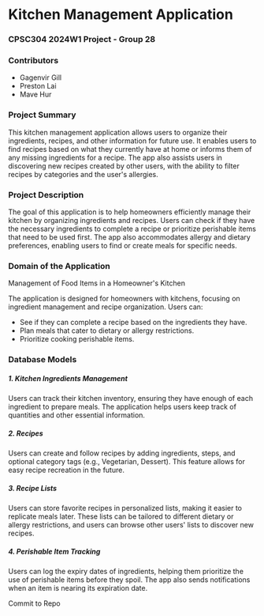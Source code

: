 # Kitchen Management Application

### CPSC304 2024W1 Project - Group 28

### Contributors
- Gagenvir Gill
- Preston Lai
- Mave Hur

### Project Summary
This kitchen management application allows users to organize their ingredients, recipes, and other information for future use. It enables users to find recipes based on what they currently have at home or informs them of any missing ingredients for a recipe. The app also assists users in discovering new recipes created by other users, with the ability to filter recipes by categories and the user's allergies.

### Project Description
The goal of this application is to help homeowners efficiently manage their kitchen by organizing ingredients and recipes. Users can check if they have the necessary ingredients to complete a recipe or prioritize perishable items that need to be used first. The app also accommodates allergy and dietary preferences, enabling users to find or create meals for specific needs.

### Domain of the Application
Management of Food Items in a Homeowner's Kitchen

The application is designed for homeowners with kitchens, focusing on ingredient management and recipe organization. Users can:

- See if they can complete a recipe based on the ingredients they have.
- Plan meals that cater to dietary or allergy restrictions.
- Prioritize cooking perishable items.

### Database Models

##### 1. Kitchen Ingredients Management
Users can track their kitchen inventory, ensuring they have enough of each ingredient to prepare meals. The application helps users keep track of quantities and other essential information.

##### 2. Recipes
Users can create and follow recipes by adding ingredients, steps, and optional category tags (e.g., Vegetarian, Dessert). This feature allows for easy recipe recreation in the future.

##### 3. Recipe Lists
Users can store favorite recipes in personalized lists, making it easier to replicate meals later. These lists can be tailored to different dietary or allergy restrictions, and users can browse other users' lists to discover new recipes.

##### 4. Perishable Item Tracking
Users can log the expiry dates of ingredients, helping them prioritize the use of perishable items before they spoil. The app also sends notifications when an item is nearing its expiration date.

Commit to Repo 